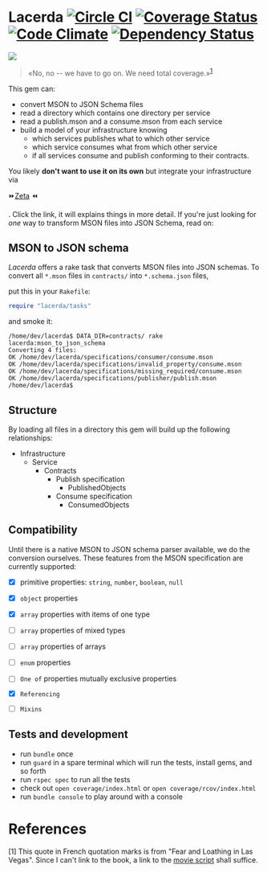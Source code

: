 # Lacerda [![Circle CI](https://circleci.com/gh/moviepilot/lacerda/tree/master.svg?style=svg)](https://circleci.com/gh/moviepilot/lacerda/tree/master) [![Coverage Status](https://coveralls.io/repos/moviepilot/lacerda/badge.svg?branch=master&service=github)](https://coveralls.io/github/moviepilot/lacerda?branch=master) [![Code Climate](https://codeclimate.com/github/moviepilot/lacerda/badges/gpa.svg)](https://codeclimate.com/github/moviepilot/lacerda) [![Dependency Status](https://gemnasium.com/moviepilot/lacerda.svg)](https://gemnasium.com/moviepilot/lacerda)

![](https://dl.dropboxusercontent.com/u/1953503/lacerda.jpg)
> «No, no -- we have to go on. We need total coverage.»<sup>[1](#references)</sup>

This gem can:

- convert MSON to JSON Schema files
- read a directory which contains one directory per service
- read a publish.mson and a consume.mson from each service
- build a model of your infrastructure knowing
  - which services publishes what to which other service
  - which service consumes what from which other service
  - if all services consume and publish conforming to their contracts.

You likely **don't want to use it on its own** but integrate your infrastructure via

⏩[Zeta](https://github.com/moviepilot/zeta) ⏪

. Click the link, it will explains things in more detail. If you're just looking for *one* way to transform MSON files into JSON Schema, read on:

## MSON to JSON schema
*Lacerda* offers a rake task that converts MSON files into JSON schemas.
To convert all `*.mson` files in `contracts/` into `*.schema.json` files,

put this in your `Rakefile`:

```ruby
require "lacerda/tasks"
```

and smoke it:

```shell
/home/dev/lacerda$ DATA_DIR=contracts/ rake lacerda:mson_to_json_schema
Converting 4 files:
OK /home/dev/lacerda/specifications/consumer/consume.mson
OK /home/dev/lacerda/specifications/invalid_property/consume.mson
OK /home/dev/lacerda/specifications/missing_required/consume.mson
OK /home/dev/lacerda/specifications/publisher/publish.mson
/home/dev/lacerda$
```

## Structure

By loading all files in a directory this gem will build up the following
relationships:

- Infrastructure
  - Service
    - Contracts
      - Publish specification
        - PublishedObjects
      - Consume specification
        - ConsumedObjects

## Compatibility

Until there is a native MSON to JSON schema parser available, we do the
conversion ourselves. These features from the MSON specification are currently supported:

- [x] primitive properties: `string`, `number`, `boolean`, `null`
- [x] `object` properties
- [x] `array` properties with items of one type
- [ ] `array` properties of mixed types
- [ ] `array` properties of arrays
- [ ] `enum` properties
- [ ] `One of` properties mutually exclusive properties
- [x] `Referencing`
- [ ] `Mixins` 


## Tests and development
  - run `bundle` once
  - run `guard` in a spare terminal which will run the tests,
    install gems, and so forth
  - run `rspec spec` to run all the tests
  - check out  `open coverage/index.html` or `open coverage/rcov/index.html`
  - run `bundle console` to play around with a console

# References
[1] This quote in French quotation marks is from "Fear and Loathing in Las Vegas". Since I can't link to the book, a link to the [movie script](http://www.dailyscript.com/scripts/fearandloathing.html) shall suffice.
